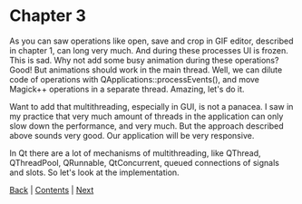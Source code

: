# Chapter 3

As you can saw operations like open, save and crop in GIF editor, described in
chapter 1, can long very much. And during these processes UI is frozen. This is sad.
Why not add some busy animation during these operations? Good! But animations should
work in the main thread. Well, we can dilute code of operations with QApplications::processEvents(),
and move Magick++ operations in a separate thread. Amazing, let's do it.

Want to add that multithreading, especially in GUI, is not a panacea. I saw in my
practice that very much amount of threads in the application can only slow down the
performance, and very much. But the approach described above sounds very good. Our
application will be very responsive.

In Qt there are a lot of mechanisms of multithreading, like QThread, QThreadPool,
QRunnable, QtConcurrent, queued connections of signals and slots. So let's look
at the implementation.

[Back](../chapter02/capture.md) | [Contents](../README.md) | [Next](impl.md)